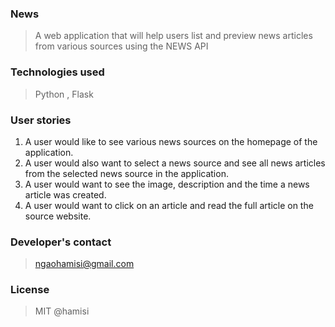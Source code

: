 ### News
>A web application that will help users list and preview news articles from various sources using the NEWS API
### Technologies used
>Python , Flask
### User stories
1. A user would like to see various news sources on the homepage of the application.
1. A user would also want to select a news source and see all news articles from the selected news source in the application.
1. A user would want to see the image, description and the time a news article was created.
1. A user would want to click on an article and read the full article on the source website.
### Developer's contact
>ngaohamisi@gmail.com
### License
>MIT @hamisi


